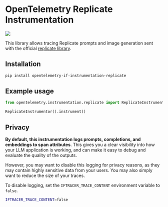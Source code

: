 # OpenTelemetry Replicate Instrumentation

<a href="https://pypi.org/project/opentelemetry-if-instrumentation-replicate/">
    <img src="https://badge.fury.io/py/opentelemetry-instrumentation-replicate.svg">
</a>

This library allows tracing Replicate prompts and image generation sent with the official [replicate library](https://github.com/replicate/replicate-python).

## Installation

```bash
pip install opentelemetry-if-instrumentation-replicate
```

## Example usage

```python
from opentelemetry.instrumentation.replicate import ReplicateInstrumentor

ReplicateInstrumentor().instrument()
```

## Privacy

**By default, this instrumentation logs prompts, completions, and embeddings to span attributes**. This gives you a clear visibility into how your LLM application is working, and can make it easy to debug and evaluate the quality of the outputs.

However, you may want to disable this logging for privacy reasons, as they may contain highly sensitive data from your users. You may also simply want to reduce the size of your traces.

To disable logging, set the `IFTRACER_TRACE_CONTENT` environment variable to `false`.

```bash
IFTRACER_TRACE_CONTENT=false
```

